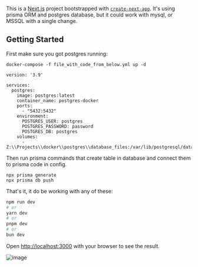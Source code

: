 This is a [Next.js](https://nextjs.org/) project bootstrapped with [`create-next-app`](https://github.com/vercel/next.js/tree/canary/packages/create-next-app).
It's using prisma ORM and postgres database, but it could work with mysql, or MSSQL with a single change.

## Getting Started
First make sure you got postgres running:

`docker-compose -f file_with_code_from_below.yml up -d`
```
version: '3.9'

services:
  postgres:
    image: postgres:latest
    container_name: postgres-docker
    ports:
      - "5432:5432"
    environment:
      POSTGRES_USER: postgres
      POSTGRES_PASSWORD: password
      POSTGRES_DB: postgres
    volumes:
      - Z:\\Projects\\docker\\postgres\\database_files:/var/lib/postgresql/data
```

Then run prisma commands that create table in database and connect them to prisma code in config. 
```
npx prisma generate
npx prisma db push
```


That's it, it do be working with any of these:
```bash
npm run dev
# or
yarn dev
# or
pnpm dev
# or
bun dev
```

Open [http://localhost:3000](http://localhost:3000) with your browser to see the result.

![image](https://github.com/simonasbuj/chill_notes_app/assets/22977894/55ae03f3-ea45-466a-bcb3-850a2b6a691c)
